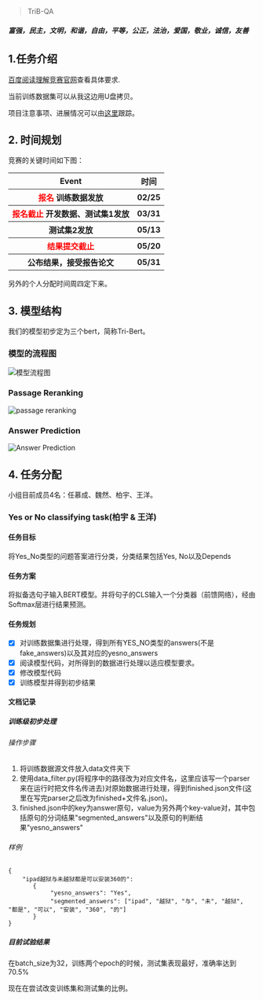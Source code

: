 > TriB-QA

###### **富强，民主，文明，和谐，自由，平等，公正，法治，爱国，敬业，诚信，友善**
## 1.任务介绍

[百度阅读理解竞赛官网](http://lic2019.ccf.org.cn/read)查看具体要求.  

当前训练数据集可以从我这边用U盘拷贝。

项目注意事项、进展情况可以由[这里](https://github.com/trib-plan/TriB-QA/projects/1)跟踪。

## 2. 时间规划

竞赛的关键时间如下图：
    <table>
        <tr>
            <th>Event</th>
            <th>时间</th>
        </tr>
        <tr>
            <th><font color=red>报名</font> 训练数据发放</th>
            <th>02/25</th>
        </tr>
        <tr>
            <th><font color=red>报名截止</font> 开发数据、测试集1发放</th>
            <th>03/31</th>
        </tr>
        <tr>
            <th>测试集2发放</th>
            <th>05/13</th>
        </tr>
        <tr>
            <th><font color=red>结果提交截止</font></th>
            <th>05/20</th>
        </tr>
        <tr>
            <th>公布结果，接受报告论文
            <th>05/31</th>
        </tr>
    </table>

另外的个人分配时间周四定下来。

## 3. 模型结构

我们的模型初步定为三个bert，简称Tri-Bert。

### 模型的流程图
![模型流程图](http://d.hiphotos.baidu.com/image/%70%69%63/item/aec379310a55b319b8172d674da98226cffc1731.jpg)
### Passage Reranking
![passage reranking](http://f.hiphotos.baidu.com/image/%70%69%63/item/96dda144ad34598277664b8002f431adcbef8430.jpg)
### Answer Prediction
![Answer Prediction](http://f.hiphotos.baidu.com/image/%70%69%63/item/0bd162d9f2d3572c6cbe35ce8413632762d0c340.jpg)

## 4. 任务分配

小组目前成员4名：任慕成、魏然、柏宇、王洋。

### Yes or No classifying task(柏宇 & 王洋)

#### 任务目标

将Yes_No类型的问题答案进行分类，分类结果包括Yes, No以及Depends

#### 任务方案

将拟备选句子输入BERT模型。并将句子的CLS输入一个分类器（前馈网络），经由Softmax层进行结果预测。

#### 任务规划

- [x] 对训练数据集进行处理，得到所有YES_NO类型的answers(不是fake_answers)以及其对应的yesno_answers
- [x] 阅读模型代码，对所得到的数据进行处理以适应模型要求。
- [x] 修改模型代码
- [x] 训练模型并得到初步结果

#### 文档记录
##### 训练级初步处理
###### 操作步骤
1. 将训练数据源文件放入data文件夹下
2. 使用data_filter.py(将程序中的路径改为对应文件名，这里应该写一个parser来在运行时把文件名传进去)对原始数据进行处理，得到finished.json文件(这里在写完parser之后改为finished+文件名.json)。
3. finished.json中的key为answer原句，value为另外两个key-value对，其中包括原句的分词结果"segmented_answers"以及原句的判断结果"yesno_answers"
###### 样例
```
{
    "ipad越狱与未越狱都是可以安装360的": 
       {
            "yesno_answers": "Yes", 
            "segmented_answers": ["ipad", "越狱", "与", "未", "越狱", "都是", "可以", "安装", "360", "的"]
       }
}
```

##### 目前试验结果
在batch_size为32，训练两个epoch的时候，测试集表现最好，准确率达到70.5%

现在在尝试改变训练集和测试集的比例。




